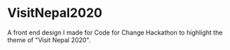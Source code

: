 # VisitNepal2020
A front end design I made for Code for Change Hackathon to highlight the theme of "Visit Nepal 2020".
